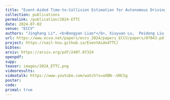 ```yaml
---
title: "Event-Aided Time-to-Collision Estimation for Autonomous Driving"
collection: publications
permalink: /publication/2024-ETTC
date: 2024-07-02
venue: "ECCV"
authors: "Jinghang Li*, <b>Bangyan Liao*</b>, Xiuyuan Lu,  Peidong Liu, Shaojie Shen, Yi Zhou"
url: https://www.ecva.net/papers/eccv_2024/papers_ECCV/papers/07043.pdf
project: https://nail-hnu.github.io/EventAidedTTC/
bibtex: 
arxiv: https://arxiv.org/pdf/2407.07324
openpdf: 
supp: 
teaser: images/2024_ETTC.png
videoresults: 
videotalk: https://www.youtube.com/watch?v=aXBN--UHCSg
poster: 
code: 
primal: true
---
```

